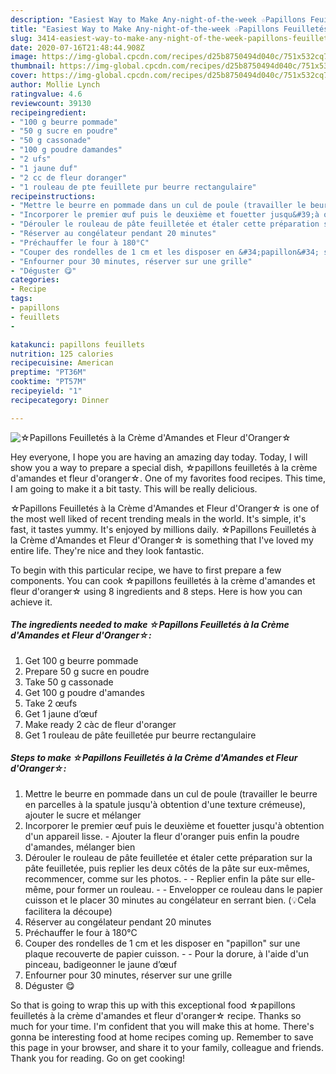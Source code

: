 ```yaml
---
description: "Easiest Way to Make Any-night-of-the-week ☆Papillons Feuilletés à la Crème d&amp;#39;Amandes et Fleur d&amp;#39;Oranger☆"
title: "Easiest Way to Make Any-night-of-the-week ☆Papillons Feuilletés à la Crème d&amp;#39;Amandes et Fleur d&amp;#39;Oranger☆"
slug: 3414-easiest-way-to-make-any-night-of-the-week-papillons-feuilletes-a-la-creme-d-and-39-amandes-et-fleur-d-and-39-oranger
date: 2020-07-16T21:48:44.908Z
image: https://img-global.cpcdn.com/recipes/d25b8750494d040c/751x532cq70/☆papillons-feuilletes-a-la-creme-damandes-et-fleur-doranger☆-photo-principale-de-la-recette.jpg
thumbnail: https://img-global.cpcdn.com/recipes/d25b8750494d040c/751x532cq70/☆papillons-feuilletes-a-la-creme-damandes-et-fleur-doranger☆-photo-principale-de-la-recette.jpg
cover: https://img-global.cpcdn.com/recipes/d25b8750494d040c/751x532cq70/☆papillons-feuilletes-a-la-creme-damandes-et-fleur-doranger☆-photo-principale-de-la-recette.jpg
author: Mollie Lynch
ratingvalue: 4.6
reviewcount: 39130
recipeingredient:
- "100 g beurre pommade"
- "50 g sucre en poudre"
- "50 g cassonade"
- "100 g poudre damandes"
- "2 ufs"
- "1 jaune duf"
- "2 cc de fleur doranger"
- "1 rouleau de pte feuillete pur beurre rectangulaire"
recipeinstructions:
- "Mettre le beurre en pommade dans un cul de poule (travailler le beurre en parcelles à la spatule jusqu&#39;à obtention d&#39;une texture crémeuse), ajouter le sucre et mélanger"
- "Incorporer le premier œuf puis le deuxième et fouetter jusqu&#39;à obtention d&#39;un appareil lisse. Ajouter la fleur d&#39;oranger puis enfin la poudre d&#39;amandes, mélanger bien"
- "Dérouler le rouleau de pâte feuilletée et étaler cette préparation sur la pâte feuilletée, puis replier les deux côtés de la pâte sur eux-mêmes, recommencer, comme sur les photos.  Replier enfin la pâte sur elle-même, pour former un rouleau.  Envelopper ce rouleau dans le papier cuisson et le placer 30 minutes au congélateur en serrant bien. (💡Cela facilitera la découpe)"
- "Réserver au congélateur pendant 20 minutes"
- "Préchauffer le four à 180°C"
- "Couper des rondelles de 1 cm et les disposer en &#34;papillon&#34; sur une plaque recouverte de papier cuisson.   Pour la dorure, à l&#39;aide d&#39;un pinceau, badigeonner le jaune d’œuf"
- "Enfourner pour 30 minutes, réserver sur une grille"
- "Déguster 😋"
categories:
- Recipe
tags:
- papillons
- feuillets
- 

katakunci: papillons feuillets  
nutrition: 125 calories
recipecuisine: American
preptime: "PT36M"
cooktime: "PT57M"
recipeyield: "1"
recipecategory: Dinner

---
```



![☆Papillons Feuilletés à la Crème d&#39;Amandes et Fleur d&#39;Oranger☆](https://img-global.cpcdn.com/recipes/d25b8750494d040c/751x532cq70/☆papillons-feuilletes-a-la-creme-damandes-et-fleur-doranger☆-photo-principale-de-la-recette.jpg)

Hey everyone, I hope you are having an amazing day today. Today, I will show you a way to prepare a special dish, ☆papillons feuilletés à la crème d&#39;amandes et fleur d&#39;oranger☆. One of my favorites food recipes. This time, I am going to make it a bit tasty. This will be really delicious.



☆Papillons Feuilletés à la Crème d&#39;Amandes et Fleur d&#39;Oranger☆ is one of the most well liked of recent trending meals in the world. It's simple, it's fast, it tastes yummy. It's enjoyed by millions daily. ☆Papillons Feuilletés à la Crème d&#39;Amandes et Fleur d&#39;Oranger☆ is something that I've loved my entire life. They're nice and they look fantastic.


To begin with this particular recipe, we have to first prepare a few components. You can cook ☆papillons feuilletés à la crème d&#39;amandes et fleur d&#39;oranger☆ using 8 ingredients and 8 steps. Here is how you can achieve it.

<!--inarticleads1-->

##### The ingredients needed to make ☆Papillons Feuilletés à la Crème d&#39;Amandes et Fleur d&#39;Oranger☆:

1. Get 100 g beurre pommade
1. Prepare 50 g sucre en poudre
1. Take 50 g cassonade
1. Get 100 g poudre d&#39;amandes
1. Take 2 œufs
1. Get 1 jaune d’œuf
1. Make ready 2 càc de fleur d&#39;oranger
1. Get 1 rouleau de pâte feuilletée pur beurre rectangulaire




<!--inarticleads2-->

##### Steps to make ☆Papillons Feuilletés à la Crème d&#39;Amandes et Fleur d&#39;Oranger☆:

1. Mettre le beurre en pommade dans un cul de poule (travailler le beurre en parcelles à la spatule jusqu&#39;à obtention d&#39;une texture crémeuse), ajouter le sucre et mélanger
1. Incorporer le premier œuf puis le deuxième et fouetter jusqu&#39;à obtention d&#39;un appareil lisse. - Ajouter la fleur d&#39;oranger puis enfin la poudre d&#39;amandes, mélanger bien
1. Dérouler le rouleau de pâte feuilletée et étaler cette préparation sur la pâte feuilletée, puis replier les deux côtés de la pâte sur eux-mêmes, recommencer, comme sur les photos. -  - Replier enfin la pâte sur elle-même, pour former un rouleau. -  - Envelopper ce rouleau dans le papier cuisson et le placer 30 minutes au congélateur en serrant bien. (💡Cela facilitera la découpe)
1. Réserver au congélateur pendant 20 minutes
1. Préchauffer le four à 180°C
1. Couper des rondelles de 1 cm et les disposer en &#34;papillon&#34; sur une plaque recouverte de papier cuisson.  -  - Pour la dorure, à l&#39;aide d&#39;un pinceau, badigeonner le jaune d’œuf
1. Enfourner pour 30 minutes, réserver sur une grille
1. Déguster 😋




So that is going to wrap this up with this exceptional food ☆papillons feuilletés à la crème d&#39;amandes et fleur d&#39;oranger☆ recipe. Thanks so much for your time. I'm confident that you will make this at home. There's gonna be interesting food at home recipes coming up. Remember to save this page in your browser, and share it to your family, colleague and friends. Thank you for reading. Go on get cooking!
